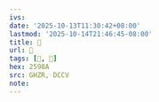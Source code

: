 ```yaml
---
ivs:
date: '2025-10-13T11:30:42+08:00'
lastmod: '2025-10-14T21:46:45-08:00'
title: 󰦵
url: 󰦵
tags: [𥦊, 𥧚]
hex: 2598A
src: GHZR, DCCV
note:
---
```

